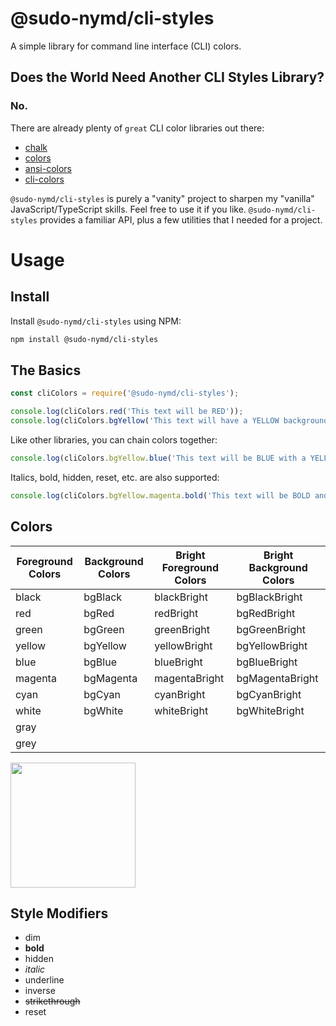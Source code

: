 # @sudo-nymd/cli-styles

A simple library for command line interface (CLI) colors.

## Does the World Need Another CLI Styles Library?

### No.

There are already plenty of ```great``` CLI color libraries out there:

* [chalk]
* [colors]
* [ansi-colors]
* [cli-colors]

```@sudo-nymd/cli-styles``` is purely a "vanity" project to sharpen my "vanilla" JavaScript/TypeScript skills. Feel free to use it if you like. ```@sudo-nymd/cli-styles``` provides a familiar API, plus a few utilities that I needed for a project.

# Usage

## Install

Install ```@sudo-nymd/cli-styles``` using NPM:

``` bash
npm install @sudo-nymd/cli-styles
```
## The Basics

``` javascript
const cliColors = require('@sudo-nymd/cli-styles');

console.log(cliColors.red('This text will be RED'));
console.log(cliColors.bgYellow('This text will have a YELLOW background'));
```

Like other libraries, you can chain colors together:

``` javascript
console.log(cliColors.bgYellow.blue('This text will be BLUE with a YELLOW background'));
```

Italics, bold, hidden, reset, etc. are also supported:

``` javascript
console.log(cliColors.bgYellow.magenta.bold('This text will be BOLD and BLUE with a MAGENTA background'));
```

## Colors

| Foreground Colors  | Background Colors | Bright Foreground Colors | Bright Background Colors |
| ------- | ----------------- | ------------- | ------------------------ |
| black   | bgBlack           | blackBright   | bgBlackBright            |
| red     | bgRed             | redBright     | bgRedBright              |
| green   | bgGreen           | greenBright   | bgGreenBright            |
| yellow  | bgYellow          | yellowBright  | bgYellowBright           |
| blue    | bgBlue            | blueBright    | bgBlueBright             |
| magenta | bgMagenta         | magentaBright | bgMagentaBright          |
| cyan    | bgCyan            | cyanBright    | bgCyanBright             |
| white   | bgWhite           | whiteBright   | bgWhiteBright            |
| gray    |                   |               |                          |
| grey    |                   |               |                          |

<img src="https://github.com/sudo-nymd/cli-colors/blob/master/screenshot1.png?raw=true" width="200"/>

## Style Modifiers

* dim
* **bold**
* hidden
* _italic_
* underline
* inverse
* ~~strikethrough~~
* reset

[ansi-colors]: https://www.npmjs.com/package/ansi-colors
[chalk]: https://www.npmjs.com/package/chalk
[cli-colors]: https://www.npmjs.com/package/cli-colors
[colors]: https://www.npmjs.com/package/colors
